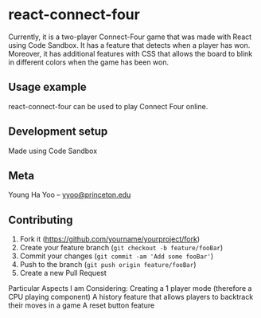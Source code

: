 # react-connect-four 
Currently, it is a two-player Connect-Four game that was made with React using Code Sandbox. It has a feature that detects when a player has won. Moreover, it has additional features with CSS that allows the board to blink in different colors when the game has been won. 

## Usage example 
react-connect-four can be used to play Connect Four online. 

## Development setup 
Made using Code Sandbox 

## Meta 
Young Ha Yoo – yyoo@princeton.edu 

## Contributing 
1. Fork it (<https://github.com/yourname/yourproject/fork>) 
2. Create your feature branch (`git checkout -b feature/fooBar`) 
3. Commit your changes (`git commit -am 'Add some fooBar'`) 
4. Push to the branch (`git push origin feature/fooBar`) 
5. Create a new Pull Request 

Particular Aspects I am Considering: Creating a 1 player mode (therefore a CPU playing component) A history feature that allows players to backtrack their moves in a game A reset button feature

